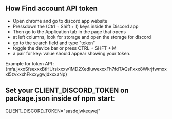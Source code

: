 ## How Find account API token

- Open chrome and go to discord.app website
- Pressdown the (Ctrl + Shift + I) keys inside the Discord app
- Then go to the Application tab in the page that opens
- at left columns, look for storage and open the storage for discord
- go to the search field and type "token"
- toggle the device bar or press CTRL + SHFT + M
- a pair for key: value should appear showing your token.

Example for token API : {mfa.jxxxSfsexxxBtHUrsixxxw1MD2XedIuwexxxFh7fdTAQsFxxx8Wkrjfwmxxxl5zvxxxhFkxxygwjdxxxaNp}

## Set your CLIENT_DISCORD_TOKEN on package.json inside of npm start:

CLIENT_DISCORD_TOKEN="sasdqjwkeqwej"